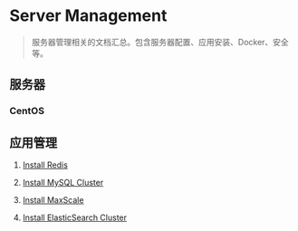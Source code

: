 # Server Management

> 服务器管理相关的文档汇总。包含服务器配置、应用安装、Docker、安全等。

## 服务器

### CentOS

## 应用管理

1. [Install Redis](./Redis/README.md)

2. [Install MySQL Cluster](./MySQL/README.md)

3. [Install MaxScale](./MaxScale/README.md)

4. [Install ElasticSearch Cluster](./ElasticStack/ElasticSearch/README.md)
